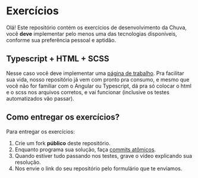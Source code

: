 # Exercícios

Olá! Este repositório contém os exercícios de desenvolvimento da Chuva, você **deve** implementar pelo menos uma das tecnologias disponíveis, conforme sua preferência pessoal e aptidão.

## Typescript + HTML + SCSS
Nesse caso você deve implementar uma [página de trabalho](https://github.com/chuva-inc/exercicios-2023/tree/master/ts). Pra facilitar sua vida, nosso repositório já vem com pronto pra consumo, e mesmo que você não for familiar com o Angular ou Typescript, dá pra só colocar o html e o scss nos arquivos corretos, e vai funcionar (inclusive os testes automatizados vão passar).

## Como entregar os exercícios?

Para entregar os exercícios:

1. Crie um fork **público** deste repositório.
2. Enquanto programa sua solução, faça [commits atômicos](https://en.wikipedia.org/wiki/Atomic_commit).
3. Quando estiver tudo passando nos testes, grave o vídeo explicando sua resolução.
4. Nos envie o link do seu repositório pelo formulário que te enviamos.
